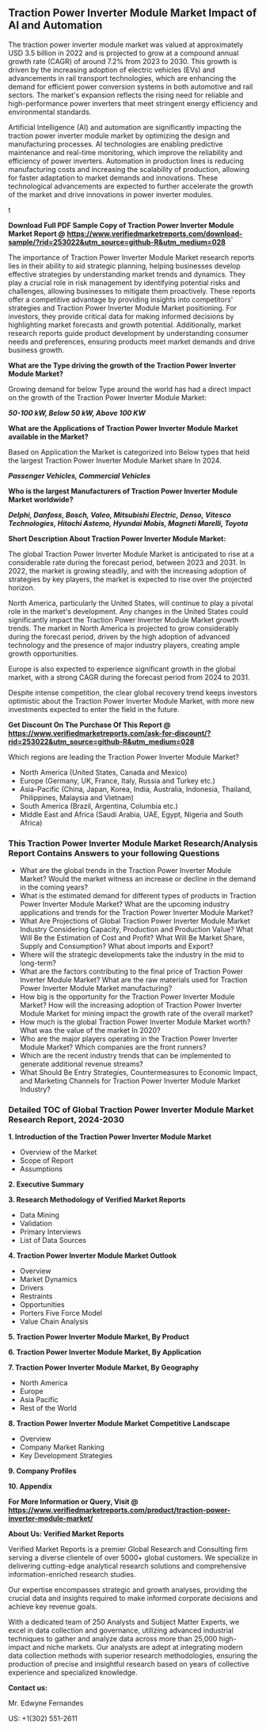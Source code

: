 <h2>Traction Power Inverter Module Market Impact of AI and Automation</h2><p>The traction power inverter module market was valued at approximately USD 3.5 billion in 2022 and is projected to grow at a compound annual growth rate (CAGR) of around 7.2% from 2023 to 2030. This growth is driven by the increasing adoption of electric vehicles (EVs) and advancements in rail transport technologies, which are enhancing the demand for efficient power conversion systems in both automotive and rail sectors. The market's expansion reflects the rising need for reliable and high-performance power inverters that meet stringent energy efficiency and environmental standards.</p><p>Artificial Intelligence (AI) and automation are significantly impacting the traction power inverter module market by optimizing the design and manufacturing processes. AI technologies are enabling predictive maintenance and real-time monitoring, which improve the reliability and efficiency of power inverters. Automation in production lines is reducing manufacturing costs and increasing the scalability of production, allowing for faster adaptation to market demands and innovations. These technological advancements are expected to further accelerate the growth of the market and drive innovations in power inverter modules.</p>t</p><p id="" class=""><strong>Download Full PDF Sample Copy of Traction Power Inverter Module Market Report @ <a href="https://www.verifiedmarketreports.com/download-sample/?rid=253022&utm_source=github-R&utm_medium=028" target="_blank">https://www.verifiedmarketreports.com/download-sample/?rid=253022&utm_source=github-R&utm_medium=028</a></strong></p><p>The importance of&nbsp;Traction Power Inverter Module Market research reports lies in their ability to aid strategic planning, helping businesses develop effective strategies by understanding market trends and dynamics. They play a crucial role in risk management by identifying potential risks and challenges, allowing businesses to mitigate them proactively. These reports offer a competitive advantage by providing insights into competitors' strategies and Traction Power Inverter Module Market positioning. For investors, they provide critical data for making informed decisions by highlighting market forecasts and growth potential. Additionally, market research reports guide product development by understanding consumer needs and preferences, ensuring products meet market demands and drive business growth.</p><p><strong>What are the&nbsp;Type driving the growth of the Traction Power Inverter Module Market?</strong></p><p id="" class="">Growing demand for below Type around the world has had a direct impact on the growth of the Traction Power Inverter Module Market:</p><em><strong>50-100 kW, Below 50 kW, Above 100 KW</strong></em></p><strong>What are the&nbsp;Applications&nbsp;of Traction Power Inverter Module Market available in the Market?</strong></p><p id="" class="">Based on Application the Market is categorized into Below types that held the largest Traction Power Inverter Module Market share In 2024.</p><em><strong>Passenger Vehicles, Commercial Vehicles</strong></em></p><strong>Who is the largest Manufacturers of Traction Power Inverter Module Market worldwide?</strong></p><p><em><strong>Delphi, Danfoss, Bosch, Valeo, Mitsubishi Electric, Denso, Vitesco Technologies, Hitachi Astemo, Hyundai Mobis, Magneti Marelli, Toyota</strong></em></p><p id="" class=""><strong>Short Description About Traction Power Inverter Module Market:</strong></p><p>The global Traction Power Inverter Module Market is anticipated to rise at a considerable rate during the forecast period, between 2023 and 2031. In 2022, the market is growing steadily, and with the increasing adoption of strategies by key players, the market is expected to rise over the projected horizon.</p><p>North America, particularly the United States, will continue to play a pivotal role in the market's development. Any changes in the United States could significantly impact the Traction Power Inverter Module Market growth trends. The market in North America is projected to grow considerably during the forecast period, driven by the high adoption of advanced technology and the presence of major industry players, creating ample growth opportunities.</p><p>Europe is also expected to experience significant growth in the global market, with a strong CAGR during the forecast period from 2024 to 2031.</p><p>Despite intense competition, the clear global recovery trend keeps investors optimistic about the Traction Power Inverter Module Market, with more new investments expected to enter the field in the future.</p><p id="" class=""><strong>Get Discount On The Purchase Of This Report @ <a href="https://www.verifiedmarketreports.com/ask-for-discount/?rid=253022&utm_source=github-R&utm_medium=028" target="_blank">https://www.verifiedmarketreports.com/ask-for-discount/?rid=253022&utm_source=github-R&utm_medium=028</a></strong></p>Which regions are leading the Traction Power Inverter Module Market?</p><ul><li>North America (United States, Canada and Mexico)</li><li>Europe (Germany, UK, France, Italy, Russia and Turkey etc.)</li><li>Asia-Pacific (China, Japan, Korea, India, Australia, Indonesia, Thailand, Philippines, Malaysia and Vietnam)</li><li>South America (Brazil, Argentina, Columbia etc.)</li><li>Middle East and Africa (Saudi Arabia, UAE, Egypt, Nigeria and South Africa)</li></ul><h3 id="" class="">This Traction Power Inverter Module Market Research/Analysis Report Contains Answers to your following Questions</h3><ul><li>What are the global trends in the Traction Power Inverter Module Market? Would the market witness an increase or decline in the demand in the coming years?</li><li>What is the estimated demand for different types of products in Traction Power Inverter Module Market? What are the upcoming industry applications and trends for the Traction Power Inverter Module Market?</li><li>What Are Projections of Global Traction Power Inverter Module Market Industry Considering Capacity, Production and Production Value? What Will Be the Estimation of Cost and Profit? What Will Be Market Share, Supply and Consumption? What about imports and Export?</li><li>Where will the strategic developments take the industry in the mid to long-term?</li><li>What are the factors contributing to the final price of Traction Power Inverter Module Market? What are the raw materials used for Traction Power Inverter Module Market manufacturing?</li><li>How big is the opportunity for the Traction Power Inverter Module Market? How will the increasing adoption of Traction Power Inverter Module Market for mining impact the growth rate of the overall market?</li><li>How much is the global Traction Power Inverter Module Market worth? What was the value of the market In 2020?</li><li>Who are the major players operating in the Traction Power Inverter Module Market? Which companies are the front runners?</li><li>Which are the recent industry trends that can be implemented to generate additional revenue streams?</li><li>What Should Be Entry Strategies, Countermeasures to Economic Impact, and Marketing Channels for Traction Power Inverter Module Market Industry?</li></ul><h3 id="" class="">Detailed TOC of Global Traction Power Inverter Module Market Research Report, 2024-2030</h3><p id="" class=""><strong>1. Introduction of the Traction Power Inverter Module Market</strong></p><ul><li>Overview of the Market</li><li>Scope of Report</li><li>Assumptions</li></ul><p id="" class=""><strong>2. Executive Summary</strong></p><p id="" class=""><strong>3. Research Methodology of Verified Market Reports</strong></p><ul><li>Data Mining</li><li>Validation</li><li>Primary Interviews</li><li>List of Data Sources</li></ul><p id="" class=""><strong>4. Traction Power Inverter Module Market Outlook</strong></p><ul><li>Overview</li><li>Market Dynamics</li><li>Drivers</li><li>Restraints</li><li>Opportunities</li><li>Porters Five Force Model</li><li>Value Chain Analysis</li></ul><p id="" class=""><strong>5. Traction Power Inverter Module Market, By Product</strong></p><p id="" class=""><strong>6. Traction Power Inverter Module Market, By Application</strong></p><p id="" class=""><strong>7. Traction Power Inverter Module Market, By Geography</strong></p><ul><li>North America</li><li>Europe</li><li>Asia Pacific</li><li>Rest of the World</li></ul><p id="" class=""><strong>8. Traction Power Inverter Module Market Competitive Landscape</strong></p><ul><li>Overview</li><li>Company Market Ranking</li><li>Key Development Strategies</li></ul><p id="" class=""><strong>9. Company Profiles</strong></p><p id="" class=""><strong>10. Appendix</strong></p><p id="" class=""><strong>For More Information or Query, Visit @ <a href="https://www.verifiedmarketreports.com/product/traction-power-inverter-module-market/" target="_blank">https://www.verifiedmarketreports.com/product/traction-power-inverter-module-market/</a></strong></p><p id="" class=""><strong>About Us: Verified Market Reports</strong></p><p id="" class="">Verified Market Reports is a premier Global Research and Consulting firm serving a diverse clientele of over 5000+ global customers. We specialize in delivering cutting-edge analytical research solutions and comprehensive information-enriched research studies.</p><p id="" class="">Our expertise encompasses strategic and growth analyses, providing the crucial data and insights required to make informed corporate decisions and achieve key revenue goals.</p><p id="" class="">With a dedicated team of 250 Analysts and Subject Matter Experts, we excel in data collection and governance, utilizing advanced industrial techniques to gather and analyze data across more than 25,000 high-impact and niche markets. Our analysts are adept at integrating modern data collection methods with superior research methodologies, ensuring the production of precise and insightful research based on years of collective experience and specialized knowledge.</p><p id="" class=""><strong>Contact us:</strong></p><p id="" class="">Mr. Edwyne Fernandes</p><p id="" class="">US: +1(302) 551-2611</p>